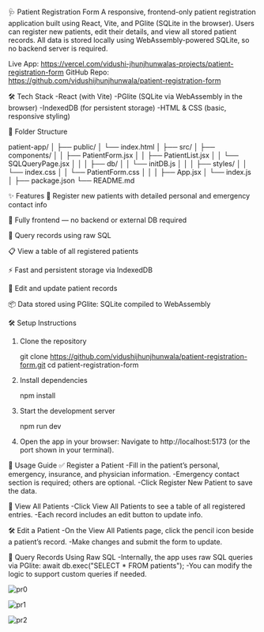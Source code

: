 🩺 Patient Registration Form
A responsive, frontend-only patient registration application built using React, Vite, and PGlite (SQLite in the browser). Users can register new patients, edit their details, and view all stored patient records. All data is stored locally using WebAssembly-powered SQLite, so no backend server is required.

Live App: https://vercel.com/vidushi-jhunjhunwalas-projects/patient-registration-form
GitHub Repo: https://github.com/vidushijhunjhunwala/patient-registration-form


🛠️ Tech Stack
-React (with Vite)
-PGlite (SQLite via WebAssembly in the browser)
-IndexedDB (for persistent storage)
-HTML & CSS (basic, responsive styling)


📌 Folder Structure

patient-app/
│
├── public/
│   └── index.html
│
├── src/
│   ├── components/
│   │   ├── PatientForm.jsx
│   │   ├── PatientList.jsx
│   │   └── SQLQueryPage.jsx
│   │
│   ├── db/
│   │   └── initDB.js
│   │
│   ├── styles/
│   │   └── index.css
│   │   └── PatientForm.css 
│   │
│   ├── App.jsx
│   └── index.js
│
├── package.json
└── README.md


✨ Features
📝 Register new patients with detailed personal and emergency contact info

💾 Fully frontend — no backend or external DB required

🔎 Query records using raw SQL

📋 View a table of all registered patients

⚡ Fast and persistent storage via IndexedDB

🧾 Edit and update patient records

📦 Data stored using PGlite: SQLite compiled to WebAssembly


🛠️ Setup Instructions
1. Clone the repository
   
   git clone https://github.com/vidushijhunjhunwala/patient-registration-form.git
   cd patient-registration-form

2. Install dependencies

   npm install

3. Start the development server

   npm run dev

4. Open the app in your browser:
   Navigate to http://localhost:5173 (or the port shown in your terminal).


🚀 Usage Guide
✅ Register a Patient
-Fill in the patient’s personal, emergency, insurance, and physician information.
-Emergency contact section is required; others are optional.
-Click Register New Patient to save the data.

📄 View All Patients
-Click View All Patients to see a table of all registered entries.
-Each record includes an edit button to update info.

🛠️ Edit a Patient
-On the View All Patients page, click the pencil icon beside a patient’s record.
-Make changes and submit the form to update.

🧠 Query Records Using Raw SQL
-Internally, the app uses raw SQL queries via PGlite:
  await db.exec("SELECT * FROM patients");
-You can modify the logic to support custom queries if needed.



![pr0](https://github.com/user-attachments/assets/205c684c-5320-4775-a6ef-02bd547bc0a2)


![pr1](https://github.com/user-attachments/assets/a427f2d5-4090-4f2d-bd78-623082b3c420)


![pr2](https://github.com/user-attachments/assets/1f38aa6d-17ea-4a3c-b0b9-e9cdcb551ef6)
